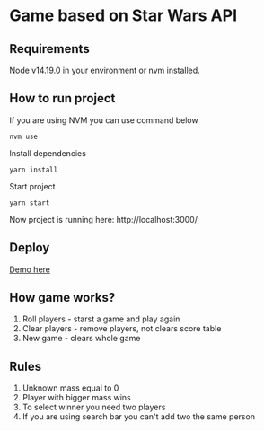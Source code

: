 # Game based on Star Wars API

## Requirements

Node v14.19.0 in your environment or nvm installed.

## How to run project

If you are using NVM you can use command below

```
nvm use
```

Install dependencies 
```
yarn install
```

Start project
```
yarn start
```

Now project is running here: http://localhost:3000/

## Deploy

<a href="https://swapi-react.pages.dev/" target="_blank"> Demo here </a>

## How game works?

1. Roll players - starst a game and play again
2. Clear players - remove players, not clears score table
3. New game - clears whole game

## Rules

1. Unknown mass equal to 0
2. Player with bigger mass wins
3. To select winner you need two players
4. If you are using search bar you can't add two the same person
